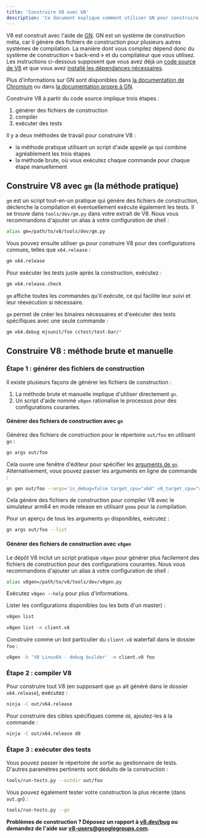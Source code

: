 ```yaml
---
title: 'Construire V8 avec GN'
description: 'Ce document explique comment utiliser GN pour construire V8.'
---
```

V8 est construit avec l'aide de [GN](https://gn.googlesource.com/gn/+/master/docs/). GN est un système de construction méta, car il génère des fichiers de construction pour plusieurs autres systèmes de compilation. La manière dont vous compilez dépend donc du système de construction « back-end » et du compilateur que vous utilisez.
Les instructions ci-dessous supposent que vous avez déjà un [code source de V8](/docs/source-code) et que vous avez [installé les dépendances nécessaires](/docs/build).

Plus d'informations sur GN sont disponibles dans [la documentation de Chromium](https://www.chromium.org/developers/gn-build-configuration) ou dans [la documentation propre à GN](https://gn.googlesource.com/gn/+/master/docs/).

Construire V8 à partir du code source implique trois étapes :

1. générer des fichiers de construction
1. compiler
1. exécuter des tests

Il y a deux méthodes de travail pour construire V8 :

- la méthode pratique utilisant un script d'aide appelé `gm` qui combine agréablement les trois étapes
- la méthode brute, où vous exécutez chaque commande pour chaque étape manuellement

## Construire V8 avec `gm` (la méthode pratique)

`gm` est un script tout-en-un pratique qui génère des fichiers de construction, déclenche la compilation et éventuellement exécute également les tests. Il se trouve dans `tools/dev/gm.py` dans votre extrait de V8. Nous vous recommandons d'ajouter un alias à votre configuration de shell :

```bash
alias gm=/path/to/v8/tools/dev/gm.py
```

Vous pouvez ensuite utiliser `gm` pour construire V8 pour des configurations connues, telles que `x64.release` :

```bash
gm x64.release
```

Pour exécuter les tests juste après la construction, exécutez :

```bash
gm x64.release.check
```

`gm` affiche toutes les commandes qu'il exécute, ce qui facilite leur suivi et leur réexécution si nécessaire.

`gm` permet de créer les binaires nécessaires et d'exécuter des tests spécifiques avec une seule commande :

```bash
gm x64.debug mjsunit/foo cctest/test-bar/*
```

## Construire V8 : méthode brute et manuelle

### Étape 1 : générer des fichiers de construction

Il existe plusieurs façons de générer les fichiers de construction :

1. La méthode brute et manuelle implique d'utiliser directement `gn`.
1. Un script d'aide nommé `v8gen` rationalise le processus pour des configurations courantes.

#### Générer des fichiers de construction avec `gn`

Générez des fichiers de construction pour le répertoire `out/foo` en utilisant `gn` :

```bash
gn args out/foo
```

Cela ouvre une fenêtre d'éditeur pour spécifier les [arguments de `gn`](https://gn.googlesource.com/gn/+/master/docs/reference.md). Alternativement, vous pouvez passer les arguments en ligne de commande :

```bash
gn gen out/foo --args='is_debug=false target_cpu="x64" v8_target_cpu="arm64" use_goma=true'
```

Cela génère des fichiers de construction pour compiler V8 avec le simulateur arm64 en mode release en utilisant `goma` pour la compilation.

Pour un aperçu de tous les arguments `gn` disponibles, exécutez :

```bash
gn args out/foo --list
```

#### Générer des fichiers de construction avec `v8gen`

Le dépôt V8 inclut un script pratique `v8gen` pour générer plus facilement des fichiers de construction pour des configurations courantes. Nous vous recommandons d'ajouter un alias à votre configuration de shell :

```bash
alias v8gen=/path/to/v8/tools/dev/v8gen.py
```

Exécutez `v8gen --help` pour plus d'informations.

Lister les configurations disponibles (ou les bots d'un master) :

```bash
v8gen list
```

```bash
v8gen list -m client.v8
```

Construire comme un bot particulier du `client.v8` waterfall dans le dossier `foo` :

```bash
v8gen -b 'V8 Linux64 - debug builder' -m client.v8 foo
```

### Étape 2 : compiler V8

Pour construire tout V8 (en supposant que `gn` ait généré dans le dossier `x64.release`), exécutez :

```bash
ninja -C out/x64.release
```

Pour construire des cibles spécifiques comme `d8`, ajoutez-les à la commande :

```bash
ninja -C out/x64.release d8
```

### Étape 3 : exécuter des tests

Vous pouvez passer le répertoire de sortie au gestionnaire de tests. D'autres paramètres pertinents sont déduits de la construction :

```bash
tools/run-tests.py --outdir out/foo
```

Vous pouvez également tester votre construction la plus récente (dans `out.gn`) :

```bash
tools/run-tests.py --gn
```

**Problèmes de construction ? Déposez un rapport à [v8.dev/bug](https://v8.dev/bug) ou demandez de l'aide sur [v8-users@googlegroups.com](mailto:v8-users@googlegroups.com).**
